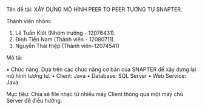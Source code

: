 Tên đề tài: XÂY DỰNG MÔ HÌNH PEER TO PEER TƯƠNG TỰ SNAPTER.

Thành viên nhóm:

1.	Lê Tuấn Kiêt (Nhóm trưởng - 12076431).
2.	Đinh Tiến Nam (Thành viên - 12080711).
3.	Nguyễn Thái Hiệp (Thành viên-12074541)

Mô tả: 

•	Chức năng: Dựa trên các chức năng cơ bản của SNAPTER để xây dựng lại mô hình tương tự.
•	Client: Java
•	Database: SQL Server
•	Web Service: Java

Mục tiêu: Chia sẽ file nhạc từ nhiều máy Client thông qua một máy chủ Server để điều hướng.
